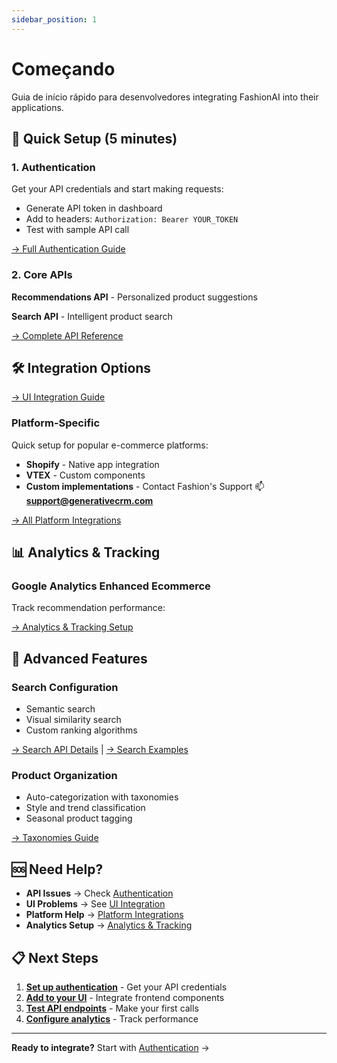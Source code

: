 ```yaml
---
sidebar_position: 1
---
```


# Começando

Guia de início rápido para desenvolvedores integrating FashionAI into their applications.

## 🚀 Quick Setup (5 minutes)

### 1. Authentication
Get your API credentials and start making requests:
- Generate API token in dashboard
- Add to headers: `Authorization: Bearer YOUR_TOKEN`
- Test with sample API call

[→ Full Authentication Guide](./customization-reference/authentication)

### 2. Core APIs
**Recommendations API** - Personalized product suggestions

**Search API** - Intelligent product search

[→ Complete API Reference](./recommendations-search/api-endpoints)

## 🛠️ Integration Options

[→ UI Integration Guide](./customization-reference/ui-integration)

### Platform-Specific
Quick setup for popular e-commerce platforms:
- **Shopify** - Native app integration
- **VTEX** - Custom components
- **Custom implementations** - Contact Fashion's Support :mailbox: **support@generativecrm.com**

[→ All Platform Integrations](./initial-setup/integrations/)

## 📊 Analytics & Tracking

### Google Analytics Enhanced Ecommerce
Track recommendation performance:

[→ Analytics & Tracking Setup](./analytics/)

## 🎯 Advanced Features

### Search Configuration
- Semantic search
- Visual similarity search
- Custom ranking algorithms

[→ Search API Details](./recommendations-search/search/overview) | [→ Search Examples](./recommendations-search/search/examples)

### Product Organization
- Auto-categorization with taxonomies
- Style and trend classification
- Seasonal product tagging

[→ Taxonomies Guide](../user-guide/taxonomy/index.md)

## 🆘 Need Help?

- **API Issues** → Check [Authentication](./customization-reference/authentication)
- **UI Problems** → See [UI Integration](./customization-reference/ui-integration)
- **Platform Help** → [Platform Integrations](./initial-setup/integrations/)
- **Analytics Setup** → [Analytics & Tracking](./analytics/)

## 📋 Next Steps

1. **[Set up authentication](./customization-reference/authentication)** - Get your API credentials
3. **[Add to your UI](./customization-reference/ui-integration)** - Integrate frontend components
2. **[Test API endpoints](./recommendations-search/api-endpoints)** - Make your first calls
4. **[Configure analytics](./analytics/)** - Track performance
---

**Ready to integrate?** Start with [Authentication](./customization-reference/authentication) →